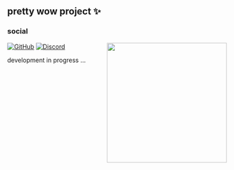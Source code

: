 ## pretty wow project ✨

### social
<p align="left">
<img align="right" width="275px" src="https://s2.loli.net/2022/07/01/qCprO23emvg4cA6.png" />
  <a href="https://github.com/s0h2x" target="_blank"><img src="https://img.shields.io/badge/GitHub-000000?&style=flat-square&logo=GitHub&logoColor=white" alt="GitHub"></a>
  <a href="https://discord.gg/xpmAYHdzAm" target="_blank"><img src="https://img.shields.io/badge/Discord-7289DA?style=flat-square&logo=Discord&logoColor=white" alt="Discord"></a>
</p>

development in progress ...
<!--
**s0h2x/s0h2x** is a ✨ _special_ ✨ repository because its `README.md` (this file) appears on your GitHub profile.

Here are some ideas to get you started:

- 🔭 I’m currently working on ...
- 🌱 I’m currently learning ...
- 👯 I’m looking to collaborate on ...
- 🤔 I’m looking for help with ...
- 💬 Ask me about ...
- 📫 How to reach me: ...
- 😄 Pronouns: ...
- ⚡ Fun fact: ...
-->

